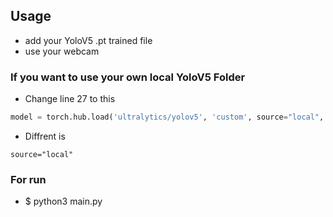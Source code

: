 
## Usage
- add your YoloV5 .pt trained file
- use your webcam

### If you want to use your own local YoloV5 Folder 
- Change line 27 to this
```python
model = torch.hub.load('ultralytics/yolov5', 'custom', source="local", path=model_name, force_reload=True)
```
- Diffrent is 
```
source="local"
```
### For run
- $ python3 main.py

